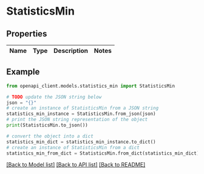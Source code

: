 # StatisticsMin


## Properties

Name | Type | Description | Notes
------------ | ------------- | ------------- | -------------

## Example

```python
from openapi_client.models.statistics_min import StatisticsMin

# TODO update the JSON string below
json = "{}"
# create an instance of StatisticsMin from a JSON string
statistics_min_instance = StatisticsMin.from_json(json)
# print the JSON string representation of the object
print(StatisticsMin.to_json())

# convert the object into a dict
statistics_min_dict = statistics_min_instance.to_dict()
# create an instance of StatisticsMin from a dict
statistics_min_from_dict = StatisticsMin.from_dict(statistics_min_dict)
```
[[Back to Model list]](../README.md#documentation-for-models) [[Back to API list]](../README.md#documentation-for-api-endpoints) [[Back to README]](../README.md)


